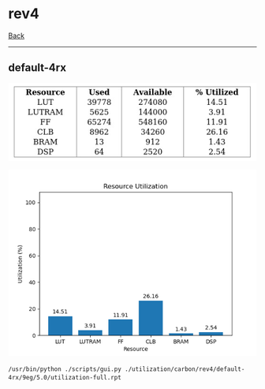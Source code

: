 # rev4

[Back](<../carbon.md>)

---

## default-4rx

<p align="center">
	<img src="../../../../images/carbon/rev4/default-4rx/9eg/5.0/table.jpg" />
</p>

<p align="center">
	<img src="../../../../images/carbon/rev4/default-4rx/9eg/5.0/graph.png" />
</p>

`/usr/bin/python ./scripts/gui.py ./utilization/carbon/rev4/default-4rx/9eg/5.0/utilization-full.rpt`

